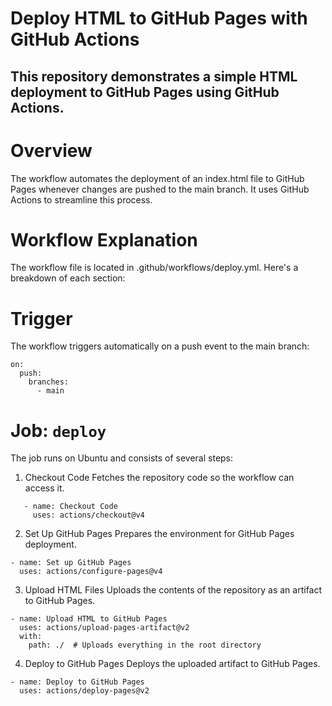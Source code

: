 # Deploy HTML to GitHub Pages with GitHub Actions</h1>

## This repository demonstrates a simple HTML deployment to GitHub Pages using GitHub Actions.
# Overview

The workflow automates the deployment of an index.html file to GitHub Pages whenever changes are pushed to the main branch. It uses GitHub Actions to streamline this process.

# Workflow Explanation

The workflow file is located in .github/workflows/deploy.yml. Here's a breakdown of each section:

# Trigger
The workflow triggers automatically on a push event to the main branch:
```
on:
  push:
    branches:
      - main
```
# Job: ```deploy```
The job runs on Ubuntu and consists of several steps:
1. Checkout Code
Fetches the repository code so the workflow can access it.
```
   - name: Checkout Code 
     uses: actions/checkout@v4
```
2. Set Up GitHub Pages
Prepares the environment for GitHub Pages deployment.

```
- name: Set up GitHub Pages
  uses: actions/configure-pages@v4
```
3. Upload HTML Files
Uploads the contents of the repository as an artifact to GitHub Pages.

```
- name: Upload HTML to GitHub Pages
  uses: actions/upload-pages-artifact@v2
  with:
    path: ./  # Uploads everything in the root directory
```
 4.  Deploy to GitHub Pages
Deploys the uploaded artifact to GitHub Pages.

```
- name: Deploy to GitHub Pages
  uses: actions/deploy-pages@v2
```

